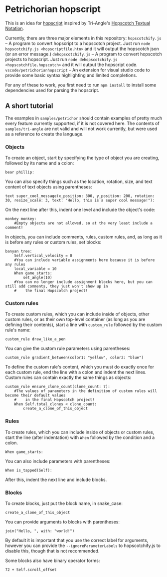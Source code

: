 # Petrichorian hopscript
This is an idea for [hopscript](https://forum.gethopscotch.com/t/hopscript-hopscotch-text-language-concept/61544?u=petrichor) inspired by Tri-Angle's [Hopscotch Textual Notation](https://forum.gethopscotch.com/t/hopscotch-notation-compiler/66230?u=petrichor).

Currently, there are three major elements in this repository:
`hopscotchify.js` – A program to convert hopscript to a hopscotch project. Just run `node hopscotchify.js <hopscriptfile.htn>` and it will output the hopscotch json (or an error message.)
`dehopscotchify.js` – A program to convert hopscotch projects to hopscript. Just run `node dehopscotchify.js <hopscotchfile.hopscotch>` and it will output the hopscript code.
`vscode/petrichorianhopscript` – An extension for visual studio code to provide some basic syntax highlighting and limited completions.

For any of these to work, you first need to run `npm install` to install some dependencies used for parsing the hopscript.

## A short tutorial
The examples in `samples/petrichor` should contain examples of pretty much every feature currently supported, if it is not covered here.
The contents of `samples/tri-angle` are not valid and will not work currently, but were used as a reference to create the language.
### Objects
To create an object, start by specifying the type of object you are creating, followed by its name and a colon:
```phopscript
bear phillip:
```

You can also specify things such as the location, rotation, size, and text content of text objects using parentheses:
```phopscript
text super_cool_message(x_position: 300, y_position: 200, rotation: 30, resize_scale: 3, text: "Hello, this is a super cool message!"):
```

On the next line after this, indent one level and include the object's code:
```phopscript
monkey monkey:
	#Empty objects are not allowed, so at the very least include a comment!
```
In objects, you can include comments, rules, custom rules, and, as long as it is before any rules or custom rules, set blocks:
```phopscript
banyan tree:
	Self.vertical_velocity = 0
	#You can include variable assignments here because it is before any rules
	local_variable = 10
	When game_starts:
		set_angle(10)
	#You can no longer include assignment blocks here, but you can still add comments, they just won't show up in
	#    the final Hopscotch project!
```

### Custom rules
To create custom rules, which you can include inside of objects, other custom rules, or as their own top-level container (as long as you are defining their contents), start a line with `custom_rule` followed by the custom rule's name:
```phopscript
custom_rule draw_like_a_pen
```

You can give the custom rule parameters using parentheses:
```phopscript
custom_rule gradient_between(color1: "yellow", color2: "blue")
```

To define the custom rule's content, which you must do exactly once for each custom rule, end the line with a colon and indent the next lines. Custom rules can contain exactly the same things as objects:
```phopscript
custom_rule ensure_clone_count(clone_count: 7):
	#The values of parameters in the definition of custom rules will become their default values
	#    in the final Hopscotch project!
	When Self.total_clones < clone_count:
		create_a_clone_of_this_object
```

### Rules
To create rules, which you can include inside of objects or custom rules, start the line (after indentation) with `When` followed by the condition and a colon.
```phopscript
When game_starts:
```

You can also include parameters with parentheses:
```phopscript
When is_tapped(Self):
```

After this, indent the next line and include blocks.

### Blocks
To create blocks, just put the block name, in snake_case:
```phopscript
create_a_clone_of_this_object
```

You can provide arguments to blocks with parentheses:
```phopscript
join("Hello, ", with: "world!")
```

By default it is important that you use the correct label for arguments, however you can provide the `--ignoreParameterLabels` to hopscotchify.js to disable this, though that is not recommended.

Some blocks also have binary operator forms:
```phopscript
72 + Self.scroll_offset
```